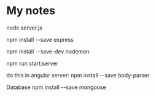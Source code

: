 
# My notes

node server.js

npm install --save express

npm install --save-dev nodemon

npm run start:server

do this in angular server:
npm install --save body-parser

Database
npm install --save mongoose
